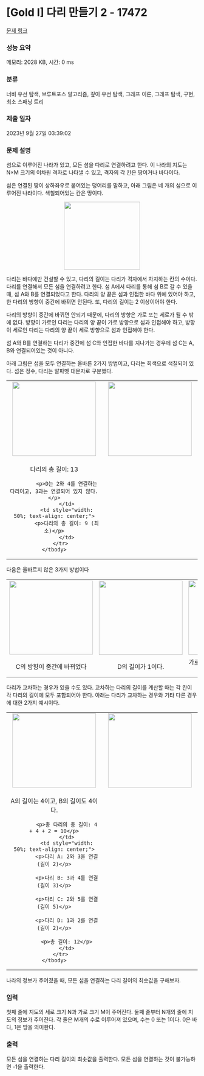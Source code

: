 # [Gold I] 다리 만들기 2 - 17472 

[문제 링크](https://www.acmicpc.net/problem/17472) 

### 성능 요약

메모리: 2028 KB, 시간: 0 ms

### 분류

너비 우선 탐색, 브루트포스 알고리즘, 깊이 우선 탐색, 그래프 이론, 그래프 탐색, 구현, 최소 스패닝 트리

### 제출 일자

2023년 9월 27일 03:39:02

### 문제 설명

<p>섬으로 이루어진 나라가 있고, 모든 섬을 다리로 연결하려고 한다. 이 나라의 지도는 N×M 크기의 이차원 격자로 나타낼 수 있고, 격자의 각 칸은 땅이거나 바다이다.</p>

<p>섬은 연결된 땅이 상하좌우로 붙어있는 덩어리를 말하고, 아래 그림은 네 개의 섬으로 이루어진 나라이다. 색칠되어있는 칸은 땅이다.</p>

<p style="text-align: center;"><img alt="" src="" style="width: 200px; height: 178px;"></p>

<p>다리는 바다에만 건설할 수 있고, 다리의 길이는 다리가 격자에서 차지하는 칸의 수이다. 다리를 연결해서 모든 섬을 연결하려고 한다. 섬 A에서 다리를 통해 섬 B로 갈 수 있을 때, 섬 A와 B를 연결되었다고 한다. 다리의 양 끝은 섬과 인접한 바다 위에 있어야 하고, 한 다리의 방향이 중간에 바뀌면 안된다. 또, 다리의 길이는 2 이상이어야 한다.</p>

<p>다리의 방향이 중간에 바뀌면 안되기 때문에, 다리의 방향은 가로 또는 세로가 될 수 밖에 없다. 방향이 가로인 다리는 다리의 양 끝이 가로 방향으로 섬과 인접해야 하고, 방향이 세로인 다리는 다리의 양 끝이 세로 방향으로 섬과 인접해야 한다.</p>

<p>섬 A와 B를 연결하는 다리가 중간에 섬 C와 인접한 바다를 지나가는 경우에 섬 C는 A, B와 연결되어있는 것이 아니다. </p>

<p>아래 그림은 섬을 모두 연결하는 올바른 2가지 방법이고, 다리는 회색으로 색칠되어 있다. 섬은 정수, 다리는 알파벳 대문자로 구분했다.</p>

<table class="table table-bordered" style="width: 100%;">
	<tbody>
		<tr>
			<td style="width: 50%; text-align: center;"><img alt="" src="" style="width: 220px; height: 195px;"></td>
			<td style="width: 50%; text-align: center;"><img alt="" src="" style="width: 220px; height: 195px;"></td>
		</tr>
		<tr>
			<td style="width: 50%; text-align: center;">
			<p>다리의 총 길이: 13</p>

			<p>D는 2와 4를 연결하는 다리이고, 3과는 연결되어 있지 않다.</p>
			</td>
			<td style="width: 50%; text-align: center;">
			<p>다리의 총 길이: 9 (최소)</p>
			</td>
		</tr>
	</tbody>
</table>

<p>다음은 올바르지 않은 3가지 방법이다</p>

<table class="table table-bordered" style="width: 100%;">
	<tbody>
		<tr>
			<td style="width: 33%; text-align: center;"><img alt="" src="" style="width: 220px; height: 194px;"></td>
			<td style="width: 34%; text-align: center;"><img alt="" src="" style="width: 220px; height: 195px;"></td>
			<td style="width: 33%; text-align: center;"><img alt="" src="" style="width: 220px; height: 196px;"></td>
		</tr>
		<tr>
			<td style="width: 33%; text-align: center;">C의 방향이 중간에 바뀌었다</td>
			<td style="width: 34%; text-align: center;">D의 길이가 1이다.</td>
			<td style="width: 34%; text-align: center;">가로 다리인 A가 1과 가로로 연결되어 있지 않다.</td>
		</tr>
	</tbody>
</table>

<p>다리가 교차하는 경우가 있을 수도 있다. 교차하는 다리의 길이를 계산할 때는 각 칸이 각 다리의 길이에 모두 포함되어야 한다. 아래는 다리가 교차하는 경우와 기타 다른 경우에 대한 2가지 예시이다.</p>

<table class="table table-bordered" style="width: 100%;">
	<tbody>
		<tr>
			<td style="width: 50%; text-align: center;"><img alt="" src="" style="width: 220px; height: 195px;"></td>
			<td style="width: 50%; text-align: center;"><img alt="" src="" style="width: 220px; height: 195px;"></td>
		</tr>
		<tr>
			<td style="width: 50%; text-align: center;vertical-align: middle;">
			<p>A의 길이는 4이고, B의 길이도 4이다.</p>

			<p>총 다리의 총 길이: 4 + 4 + 2 = 10</p>
			</td>
			<td style="width: 50%; text-align: center;">
			<p>다리 A: 2와 3을 연결 (길이 2)</p>

			<p>다리 B: 3과 4를 연결 (길이 3)</p>

			<p>다리 C: 2와 5를 연결 (길이 5)</p>

			<p>다리 D: 1과 2를 연결 (길이 2)</p>

			<p>총 길이: 12</p>
			</td>
		</tr>
	</tbody>
</table>

<p>나라의 정보가 주어졌을 때, 모든 섬을 연결하는 다리 길이의 최솟값을 구해보자.</p>

### 입력 

 <p>첫째 줄에 지도의 세로 크기 N과 가로 크기 M이 주어진다. 둘째 줄부터 N개의 줄에 지도의 정보가 주어진다. 각 줄은 M개의 수로 이루어져 있으며, 수는 0 또는 1이다. 0은 바다, 1은 땅을 의미한다.</p>

### 출력 

 <p>모든 섬을 연결하는 다리 길이의 최솟값을 출력한다. 모든 섬을 연결하는 것이 불가능하면 -1을 출력한다.</p>

